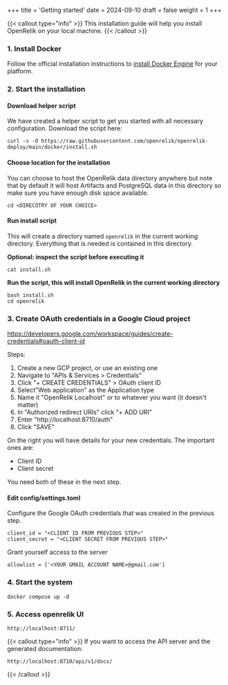 +++
title = 'Getting started'
date = 2024-09-10
draft = false
weight = 1
+++

{{< callout type="info" >}}
This installation guide will help you install OpenRelik on your local machine.
{{< /callout >}}

### 1. Install Docker

Follow the official installation instructions to [install Docker Engine](https://docs.docker.com/engine/install/) for your platform.

### 2. Start the installation

#### Download helper script

We have created a helper script to get you started with all necessary configuration.
Download the script here:

```shell
curl -s -O https://raw.githubusercontent.com/openrelik/openrelik-deploy/main/docker/install.sh
```

#### Choose location for the installation
You can choose to host the OpenRelik data directory anywhere but note that by default it will host Artifacts and PostgreSQL data in this directory so make sure you have enough disk space available.

```shell
cd <DIRECOTRY OF YOUR CHOICE>
```

#### Run install script
This will create a directory named `openrelik` in the current working directory. Everything that is needed is contained in this directory.

**Optional: inspect the script before executing it**
```shell
cat install.sh
```
**Run the script, this will install OpenRelik in the current working directory**
```shell
bash install.sh
cd openrelik
```

### 3. Create OAuth credentials in a Google Cloud project
https://developers.google.com/workspace/guides/create-credentials#oauth-client-id

Steps:
1. Create a new GCP project, or use an existing one
2. Navigate to "APIs & Services > Credentials"
3. Click "+ CREATE CREDENTIALS" > OAuth client ID
4. Select"Web application" as the Application type
5. Name it "OpenRelik Localhost" or to whatever you want (it doesn't matter)
6. In "Authorized redirect URIs" click "+ ADD URI"
7. Enter "http://localhost:8710/auth"
8. Click "SAVE"

On the right you will have details for your new credentials. The important ones are:
* Client ID
* Client secret

You need both of these in the next step.

#### Edit config/settings.toml
Configure the Google OAuth credentials that was created in the previous step.

```shell
client_id = "<CLIENT ID FROM PREVIOUS STEP>"
client_secret = "<CLIENT SECRET FROM PREVIOUS STEP>"
```

Grant yourself access to the server
```shell
allowlist = ['<YOUR GMAIL ACCOUNT NAME>@gmail.com']
```

### 4. Start the system
```shell
docker compose up -d
```

### 5. Access openrelik UI
```shell
http://localhost:8711/
```

{{< callout type="info" >}}
If you want to access the API server and the generated documentation:
```shell
http://localhost:8710/api/v1/docs/
```
{{< /callout >}}
